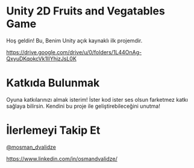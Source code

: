 # Unity 2D Fruits and Vegatables Game
Hoş geldin! Bu, Benim Unity açık kaynaklı ilk projemdir.

https://drive.google.com/drive/u/0/folders/1L44OnAg-QxyuDKqokcVk1IIYhjzJsL0K

# Katkıda Bulunmak
Oyuna katkılarınızı almak isterim! İster kod ister ses olsun farketmez katkı sağlaya bilirsin. Kendini bu proje ile geliştirebileceğini unutma!

# İlerlemeyi Takip Et
[@mosman_dvalidze](https://www.instagram.com/mosman_dvalidze/)

https://www.linkedin.com/in/osmandvalidze/

